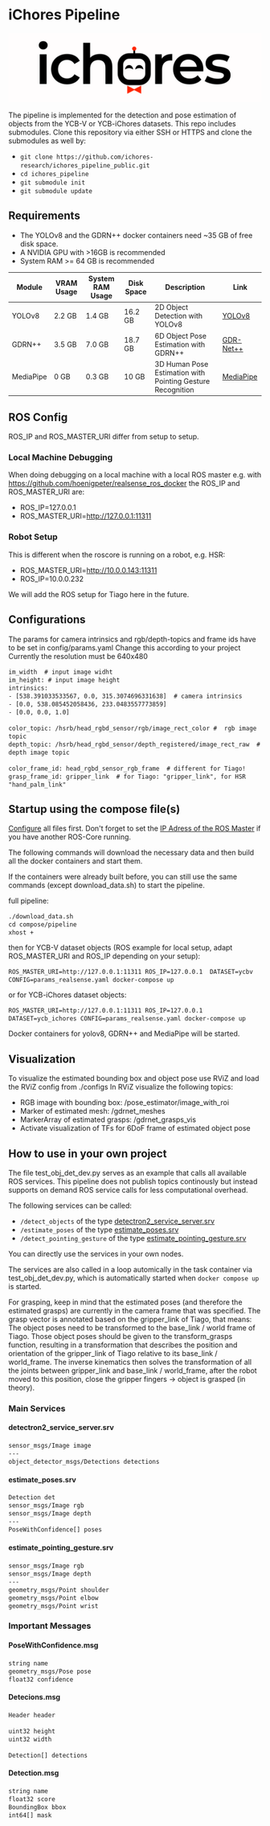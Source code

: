 # iChores Pipeline

![Logo](doc/logo.png)

The pipeline is implemented for the detection and pose estimation of objects from the YCB-V or YCB-iChores datasets.
This repo includes submodules.
Clone this repository via either SSH or HTTPS and clone the submodules as well by:
- `git clone https://github.com/ichores-research/ichores_pipeline_public.git`
- `cd ichores_pipeline`
- `git submodule init`
- `git submodule update`

## Requirements
- The YOLOv8 and the GDRN++ docker containers need ~35 GB of free disk space.
- A NVIDIA GPU with >16GB is recommended
- System RAM >= 64 GB is recommended

| Module                               | VRAM Usage | System RAM Usage | Disk Space | Description                                 | Link                                                                                   |
|--------------------------------------|------------|------------------|------------|---------------------------------------------|----------------------------------------------------------------------------------------|
| YOLOv8                               | 2.2 GB     | 1.4 GB           | 16.2 GB    | 2D Object Detection with YOLOv8             | [YOLOv8](https://github.com/hoenigpeter/yolov8_ros)                                    |
| GDRN++                               | 3.5 GB     | 7.0 GB           | 18.7 GB    | 6D Object Pose Estimation with GDRN++       | [GDR-Net++](https://github.com/hoenigpeter/gdrnpp_bop2022)                             |
| MediaPipe                            | 0 GB       | 0.3 GB           | 10 GB      | 3D Human Pose Estimation with Pointing Gesture Recognition | [MediaPipe](https://github.com/v4r-tuwien/pointing_gesture_recognition)                                |

## ROS Config
ROS_IP and ROS_MASTER_URI differ from setup to setup.
### Local Machine Debugging
When doing debugging on a local machine with a local ROS master e.g. with https://github.com/hoenigpeter/realsense_ros_docker the ROS_IP and ROS_MASTER_URI are:
- ROS_IP=127.0.0.1
- ROS_MASTER_URI=http://127.0.0.1:11311

### Robot Setup
This is different when the roscore is running on a robot, e.g. HSR:
- ROS_MASTER_URI=http://10.0.0.143:11311
- ROS_IP=10.0.0.232

We will add the ROS setup for Tiago here in the future.

## Configurations
The params for camera intrinsics and rgb/depth-topics and frame ids have to be set in config/params.yaml
Change this according to your project
Currently the resolution must be 640x480

```
im_width  # input image widht
im_height: # input image height
intrinsics:
- [538.391033533567, 0.0, 315.3074696331638]  # camera intrinsics
- [0.0, 538.085452058436, 233.0483557773859]
- [0.0, 0.0, 1.0] 

color_topic: /hsrb/head_rgbd_sensor/rgb/image_rect_color #  rgb image topic
depth_topic: /hsrb/head_rgbd_sensor/depth_registered/image_rect_raw  # depth image topic

color_frame_id: head_rgbd_sensor_rgb_frame  # different for Tiago!
grasp_frame_id: gripper_link  # for Tiago: "gripper_link", for HSR "hand_palm_link"
```

## Startup using the compose file(s)
[Configure](#configurations) all files first. Don't forget to set the [IP Adress of the ROS Master](#ros-master) if you have another ROS-Core running.

The following commands will download the necessary data and then build all the docker containers and start them. 

If the containers were already built before, you can still use the same commands (except download_data.sh) to start the pipeline.

full pipeline:
```
./download_data.sh
cd compose/pipeline
xhost +
```
then for YCB-V dataset objects (ROS example for local setup, adapt ROS_MASTER_URI and ROS_IP depending on your setup):

```
ROS_MASTER_URI=http://127.0.0.1:11311 ROS_IP=127.0.0.1  DATASET=ycbv CONFIG=params_realsense.yaml docker-compose up
```
or for YCB-iChores dataset objects:

```
ROS_MASTER_URI=http://127.0.0.1:11311 ROS_IP=127.0.0.1  DATASET=ycb_ichores CONFIG=params_realsense.yaml docker-compose up
```
Docker containers for yolov8, GDRN++ and MediaPipe will be started.

## Visualization
To visualize the estimated bounding box and object pose use RViZ and load the RViZ config from ./configs
In RViZ visualize the following topics:
- RGB image with bounding box: /pose_estimator/image_with_roi
- Marker of estimated mesh: /gdrnet_meshes
- MarkerArray of estimated grasps: /gdrnet_grasps_vis
- Activate visualization of TFs for 6DoF frame of estimated object pose

## How to use in your own project
The file test_obj_det_dev.py serves as an example that calls all available ROS services.
This pipeline does not publish topics continously but instead supports on demand ROS service calls for less computational overhead.

The following services can be called:
- ```/detect_objects``` of the type [detectron2_service_server.srv](https://github.com/v4r-tuwien/object_detector_msgs/blob/main/srv/detectron2_service_server.srv) 
- ```/estimate_poses``` of the type [estimate_poses.srv](https://github.com/v4r-tuwien/object_detector_msgs/blob/main/srv/estimate_poses.srv)
- ```/detect_pointing_gesture``` of the type [estimate_pointing_gesture.srv](https://github.com/v4r-tuwien/object_detector_msgs/blob/main/srv/estimate_pointing_gesture.srv)

You can directly use the services in your own nodes.

The services are also called in a loop automically in the task container via test_obj_det_dev.py, which is automatically started when `docker compose up` is started.

For grasping, keep in mind that the estimated poses (and therefore the estimated grasps) are currently in the camera frame that was specified.
The grasp vector is annotated based on the gripper_link of Tiago, that means:
The object poses need to be transformed to the base_link / world frame of Tiago.
Those object poses should be given to the transform_grasps function, resulting in a transformation that describes the position and orientation of the gripper_link of Tiago relative to its base_link / world_frame.
The inverse kinematics then solves the transformation of all the joints between gripper_link and base_link / world_frame, after the robot moved to this position, close the gripper fingers -> object is grasped (in theory).

### Main Services

#### detectron2_service_server.srv 
```
sensor_msgs/Image image
---
object_detector_msgs/Detections detections
```

#### estimate_poses.srv
```
Detection det
sensor_msgs/Image rgb
sensor_msgs/Image depth
---
PoseWithConfidence[] poses
```

#### estimate_pointing_gesture.srv
```
sensor_msgs/Image rgb
sensor_msgs/Image depth
---
geometry_msgs/Point shoulder
geometry_msgs/Point elbow
geometry_msgs/Point wrist
```

### Important Messages
#### PoseWithConfidence.msg
```
string name
geometry_msgs/Pose pose
float32 confidence
```

#### Detecions.msg
```
Header header

uint32 height
uint32 width

Detection[] detections
```

#### Detection.msg
```
string name
float32 score
BoundingBox bbox
int64[] mask
```


